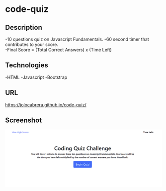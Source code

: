 # code-quiz

## Description
-10 questions quiz on Javascript Fundamentals.
-60 second timer that contributes to your score.  
-Final Score = (Total Correct Answers) x (Time Left)

## Technologies
-HTML
-Javascript
-Bootstrap

## URL
https://jolocabrera.github.io/code-quiz/

## Screenshot
![Alt text](./assets/images/Screenshot%20(96).png)
